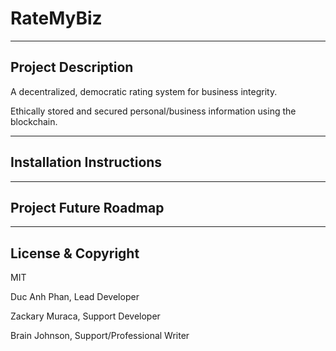 # RateMyBiz
---
## Project Description
A decentralized, democratic rating system for business integrity.

Ethically stored and secured personal/business information using the blockchain.

---
## Installation Instructions

---
## Project Future Roadmap

---
## License & Copyright
MIT

Duc Anh Phan, Lead Developer

Zackary Muraca, Support Developer

Brain Johnson, Support/Professional Writer 


